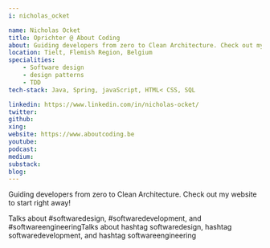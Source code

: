 ```yaml
---
i: nicholas_ocket

name: Nicholas Ocket
title: Oprichter @ About Coding
about: Guiding developers from zero to Clean Architecture. Check out my website to start right away!
location: Tielt, Flemish Region, Belgium
specialities:
    - Software design
    - design patterns
    - TDD
tech-stack: Java, Spring, javaScript, HTML< CSS, SQL

linkedin: https://www.linkedin.com/in/nicholas-ocket/
twitter: 
github: 
xing: 
website: https://www.aboutcoding.be
youtube: 
podcast: 
medium: 
substack: 
blog: 
---
```


Guiding developers from zero to Clean Architecture. Check out my website to start right away!

Talks about #softwaredesign, #softwaredevelopment, and #softwareengineeringTalks about hashtag softwaredesign, hashtag softwaredevelopment, and hashtag softwareengineering

